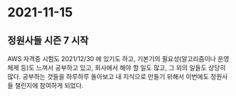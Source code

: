 # 2021-11-15

## 정원사들 시즌 7 시작

AWS 자격증 시험도 2021/12/30 에 있기도 하고, 기본기의 필요성(알고리즘이나 운영체제 등)도 느껴서 공부하고 있고, 회사에서 해야 할 일도 많고, 그 외의 일들도 상당히 많다.
공부하는 것들을 하루하루 돌아보고 내 지식으로 만들기 위해서 이번에도 정원사들 챌린지에 참여하게 되었다.
